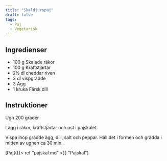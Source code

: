 ```yaml
---
title: "Skaldjurspaj"  
draft: false
tags:
  - Paj
  - Vegetarisk
---
```


## Ingredienser
- 100 g Skalade räkor
- 100 g Kräftstjärtar
- 2½ dl cheddar riven
- 3 dl vispgrädde
- 3 Ägg
- 1 kruka Färsk dill

## Instruktioner

Ugn 200 grader


Lägg i räkor, kräftstjärtar och ost i pajskalet. 

Vispa ihop grädde ägg, dill, salt och peppar. Häll det i formen och grädda i mitten av ugnen ca 30 min.


[Paj]({{< ref "pajskal.md" >}} "Pajskal")
